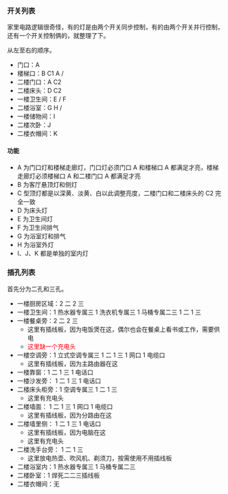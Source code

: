 ### 开关列表

家里电路逻辑很奇怪，有的灯是由两个开关同步控制，有的由两个开关并行控制，还有一个开关控制俩的，就整理了下。

从左至右的顺序。

-   门口：A
-   楼梯口：B C1 A /
-   二楼门口：A C2
-   二楼床头：D C2
-   一楼卫生间：E / F
-   二楼浴室：G H /
-   一楼储物间：I
-   二楼次卧：J
-   二楼衣帽间：K

#### 功能

-   A 为门口灯和楼梯走廊灯，门口灯必须门口 A 和楼梯口 A 都满足才亮，楼梯走廊灯必须楼梯口 A 和二楼门口 A 都满足才亮
-   B 为客厅悬顶灯和侧灯
-   C 型顶灯都是以深黄、淡黄、白以此调整亮度，二楼门口和二楼床头的 C2 完全一致
-   D 为床头灯
-   E 为卫生间灯
-   F 为卫生间排气
-   G 为浴室灯和排气
-   H 为浴室外灯
-   I、J、K 都是单独的室内灯

### 插孔列表

首先分为二孔和三孔。

-   一楼厨房区域：2 二 2 三
-   一楼卫生间：1 热水器专属三 1 洗衣机专属三 1 马桶专属二三 1 二 1 三
-   一楼餐桌旁：2 二 2 三
    -   这里有插线板，因为电饭煲在这，偶尔也会在餐桌上看书或工作，需要供电
    -   <font color=#FF0000 >这里缺一个充电头</font>
-   一楼空调旁：1 立式空调专属三 1 二 1 三 1 网口 1 电缆口
    -   这里有插线板，因为主路由器在这
-   一楼靠窗：1 二 1 三 1 电话口
-   一楼沙发旁： 1 二 1 三 1 电话口
-   二楼床头柜旁：1 空调专属三 1 二 1 三
    -   这里有充电头
-   二楼墙面： 1 二 1 三 1 网口 1 电缆口
    -   这里有插线板，因为分路由在这
-   二楼墙里侧： 1 二 1 三 1 电话口
    -   这里有插线板，因为电脑在这
    -   这里有充电头
-   二楼洗手台旁： 1 二 1 三
    -   这里放电热壶、吹风机、剃须刀，按需使用不用插线板
-   二楼浴室内：1 热水器专属三 1 马桶专属二三
-   二楼卧室：1 焊死二二三插线板
-   二楼衣帽间：无
